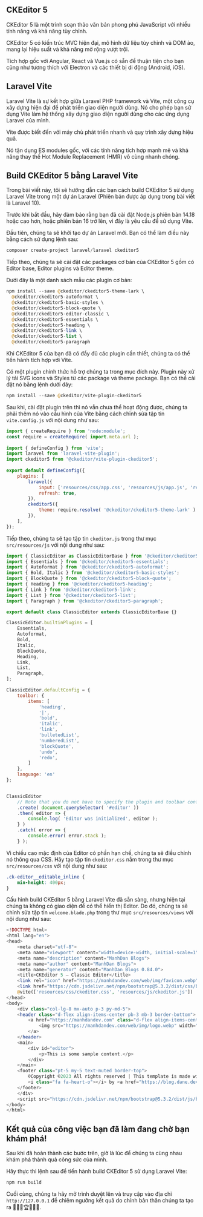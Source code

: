## CKEditor 5

CKEditor 5 là một trình soạn thảo văn bản phong phú JavaScript với nhiều tính năng và khả năng tùy chỉnh.

CKEditor 5 có kiến trúc MVC hiện đại, mô hình dữ liệu tùy chỉnh và DOM ảo, mang lại hiệu suất và khả năng mở rộng vượt trội.

Tích hợp gốc với Angular, React và Vue.js có sẵn để thuận tiện cho bạn cũng như tương thích với Electron và các thiết bị di động (Android, iOS).

## Laravel Vite

Laravel Vite là sự kết hợp giữa Laravel PHP framework và Vite, một công cụ xây dựng hiện đại để phát triển giao diện người dùng. Nó cho phép bạn sử dụng Vite làm hệ thống xây dựng giao diện người dùng cho các ứng dụng Laravel của mình.

Vite được biết đến với máy chủ phát triển nhanh và quy trình xây dựng hiệu quả.

Nó tận dụng ES modules gốc, với các tính năng tích hợp mạnh mẽ và khả năng thay thế Hot Module Replacement (HMR) vô cùng nhanh chóng.

## Build CKEditor 5 bằng Laravel Vite

Trong bài viết này, tôi sẽ hướng dẫn các bạn cách build CKEditor 5 sử dụng Laravel Vite trong một dự án Laravel (Phiên bản được áp dụng trong bài viết là Laravel 10).

Trước khi bắt đầu, hãy đảm bảo rằng bạn đã cài đặt Node.js phiên bản 14.18 hoặc cao hơn, hoặc phiên bản 16 trở lên, vì đây là yêu cầu để sử dụng Vite.

Đầu tiên, chúng ta sẽ khởi tạo dự án Laravel mới. Bạn có thể làm điều này bằng cách sử dụng lệnh sau:

```php
composer create-project laravel/laravel ckeditor5
```

Tiếp theo, chúng ta sẽ cài đặt các packages cơ bản của CKEditor 5 gồm có Editor base, Editor plugins và Editor theme.

Dưới đây là một danh sách mẫu các plugin cơ bản:

```php
npm install --save @ckeditor/ckeditor5-theme-lark \
  @ckeditor/ckeditor5-autoformat \
  @ckeditor/ckeditor5-basic-styles \
  @ckeditor/ckeditor5-block-quote \
  @ckeditor/ckeditor5-editor-classic \
  @ckeditor/ckeditor5-essentials \
  @ckeditor/ckeditor5-heading \
  @ckeditor/ckeditor5-link \
  @ckeditor/ckeditor5-list \
  @ckeditor/ckeditor5-paragraph
```

Khi CKEditor 5 của bạn đã có đầy đủ các plugin cần thiết, chúng ta có thể tiến hành tích hợp với Vite.

Có một plugin chính thức hỗ trợ chúng ta trong mục đích này. Plugin này xử lý tải SVG icons và Styles từ các package và theme package. Bạn có thể cài đặt nó bằng lệnh dưới đây:

```php
npm install --save @ckeditor/vite-plugin-ckeditor5
```

Sau khi, cài đặt plugin trên thì nó vẫn chưa thể hoạt động được, chúng ta phải thêm nó vào cấu hình của Vite bằng cách chỉnh sửa tập tin `vite.config.js` với nội dung như sau:

```javascript
import { createRequire } from 'node:module';
const require = createRequire( import.meta.url );
 
import { defineConfig } from 'vite';
import laravel from 'laravel-vite-plugin';
import ckeditor5 from '@ckeditor/vite-plugin-ckeditor5';
 
export default defineConfig({
    plugins: [
        laravel({
            input: ['resources/css/app.css', 'resources/js/app.js', 'resources/css/ckeditor.css', 'resources/js/ckeditor.js'],
            refresh: true,
        }),
        ckeditor5({
            theme: require.resolve( '@ckeditor/ckeditor5-theme-lark' )
        }),
    ],
});
```

Tiếp theo, chúng ta sẽ tạo tập tin `ckeditor.js` trong thư mục `src/resources/js` với nội dung như sau:

```javascript
import { ClassicEditor as ClassicEditorBase } from '@ckeditor/ckeditor5-editor-classic';
import { Essentials } from '@ckeditor/ckeditor5-essentials';
import { Autoformat } from '@ckeditor/ckeditor5-autoformat';
import { Bold, Italic } from '@ckeditor/ckeditor5-basic-styles';
import { BlockQuote } from '@ckeditor/ckeditor5-block-quote';
import { Heading } from '@ckeditor/ckeditor5-heading';
import { Link } from '@ckeditor/ckeditor5-link';
import { List } from '@ckeditor/ckeditor5-list';
import { Paragraph } from '@ckeditor/ckeditor5-paragraph';

export default class ClassicEditor extends ClassicEditorBase {}

ClassicEditor.builtinPlugins = [
    Essentials,
    Autoformat,
    Bold,
    Italic,
    BlockQuote,
    Heading,
    Link,
    List,
    Paragraph,
];

ClassicEditor.defaultConfig = {
    toolbar: {
        items: [
            'heading',
            '|',
            'bold',
            'italic',
            'link',
            'bulletedList',
            'numberedList',
            'blockQuote',
            'undo',
            'redo',
        ]
    },
    language: 'en'
};


ClassicEditor
    // Note that you do not have to specify the plugin and toolbar configuration — using defaults from the build.
    .create( document.querySelector( '#editor' ))
    .then( editor => {
        console.log( 'Editor was initialized', editor );
    } )
    .catch( error => {
        console.error( error.stack );
    } );
```

Vì chiều cao mặc định của Editor có phần hạn chế, chúng ta sẽ điều chỉnh nó thông qua CSS. Hãy tạo tập tin `ckeditor.css` nằm trong thư mục `src/resources/css` với nội dung như sau:

```css
.ck-editor__editable_inline {
    min-height: 400px;
}
```

Cấu hình build CKEditor 5 bằng Laravel Vite đã sẵn sàng, nhưng hiện tại chúng ta không có giao diện để có thể hiển thị Editor. Do đó, chúng ta sẽ chỉnh sửa tập tin `welcome.blade.php` trong thư mục `src/resources/views` với nội dung như sau:

```php
<!DOCTYPE html>
<html lang="en">
<head>
    <meta charset="utf-8">
    <meta name="viewport" content="width=device-width, initial-scale=1">
    <meta name="description" content="ManhDan Blogs">
    <meta name="author" content="ManhDan Blogs">
    <meta name="generator" content="ManhDan Blogs 0.84.0">
    <title>CKEditor 5 – Classic Editor</title>
    <link rel="icon" href="https://manhdandev.com/web/img/favicon.webp" type="image/x-icon"/>
    <link href="https://cdn.jsdelivr.net/npm/bootstrap@5.3.2/dist/css/bootstrap.min.css" rel="stylesheet">
    @vite(['resources/css/ckeditor.css', 'resources/js/ckeditor.js'])
</head>
<body>
    <div class="col-lg-8 mx-auto p-3 py-md-5">
    <header class="d-flex align-items-center pb-3 mb-3 border-bottom">
        <a href="https://manhdandev.com" class="d-flex align-items-center text-dark text-decoration-none" target="_blank">
            <img src="https://manhdandev.com/web/img/logo.webp" width="100px" height="100px">
        </a>
    </header>
    <main>
        <div id="editor">
            <p>This is some sample content.</p>
        </div>
    </main>
    <footer class="pt-5 my-5 text-muted border-top">
        ©Copyright ©2023 All rights reserved | This template is made with
        <i class="fa fa-heart-o"></i> by <a href="https://blog.dane.dev/" rel="noopener" target="_blank">ManhDanBlogs</a>
    </footer>
    </div>
    <script src="https://cdn.jsdelivr.net/npm/bootstrap@5.3.2/dist/js/bootstrap.bundle.min.js"></script>
</body>
</html>
```

## Kết quả của công việc bạn đã làm đang chờ bạn khám phá!

Sau khi đã hoàn thành các bước trên, giờ là lúc để chúng ta cùng nhau khám phá thành quả công sức của mình.

Hãy thực thi lệnh sau để tiến hành build CKEditor 5 sử dụng Laravel Vite:

```php
npm run build
```

Cuối cùng, chúng ta hãy mở trình duyệt lên và truy cập vào địa chỉ  `http://127.0.0.1` để chiêm ngưỡng kết quả do chính bản thân chúng ta tạo ra 🤤🤤🤤🏆🍨🍨🍨.
